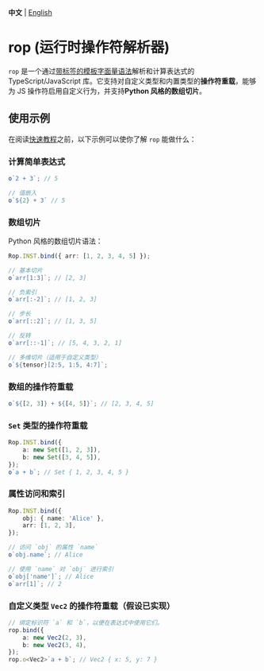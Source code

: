 **中文** | [English](./README.md)

# rop (运行时操作符解析器)

`rop` 是一个通过[带标签的模板字面量语法](https://developer.mozilla.org/en-US/docs/Web/JavaScript/Reference/Template_literals#tagged_templates)解析和计算表达式的 TypeScript/JavaScript 库。它支持对自定义类型和内置类型的**操作符重载**，能够为 JS 操作符启用自定义行为，并支持**Python 风格的数组切片**。

## 使用示例

在阅读[快速教程](./test/quick-tutorial.test.ts)之前，以下示例可以使你了解 `rop` 能做什么：

### 计算简单表达式

```ts
o`2 + 3`; // 5

// 值嵌入
o`${2} + 3` // 5
```

### 数组切片

Python 风格的数组切片语法：

```ts
Rop.INST.bind({ arr: [1, 2, 3, 4, 5] });

// 基本切片
o`arr[1:3]`; // [2, 3]

// 负索引
o`arr[:-2]`; // [1, 2, 3]

// 步长
o`arr[::2]`; // [1, 3, 5]

// 反转
o`arr[::-1]`; // [5, 4, 3, 2, 1]

// 多维切片（适用于自定义类型）
o`${tensor}[2:5, 1:5, 4:7]`;
```

### 数组的操作符重载

```ts
o`${[2, 3]} + ${[4, 5]}`; // [2, 3, 4, 5]
```

### `Set` 类型的操作符重载

```ts
Rop.INST.bind({
	a: new Set([1, 2, 3]),
	b: new Set([3, 4, 5]),
});
o`a + b`; // Set { 1, 2, 3, 4, 5 }
```

### 属性访问和索引

```ts
Rop.INST.bind({
	obj: { name: 'Alice' },
	arr: [1, 2, 3],
});

// 访问 `obj` 的属性 `name`
o`obj.name`; // Alice

// 使用 `name` 对 `obj` 进行索引
o`obj['name']`; // Alice
o`arr[1]`; // 2
```

### 自定义类型 `Vec2` 的操作符重载（假设已实现）

```ts
// 绑定标识符 `a` 和 `b`，以便在表达式中使用它们。
rop.bind({
	a: new Vec2(2, 3),
	b: new Vec2(3, 4),
});
rop.o<Vec2>`a + b`; // Vec2 { x: 5, y: 7 }
```
